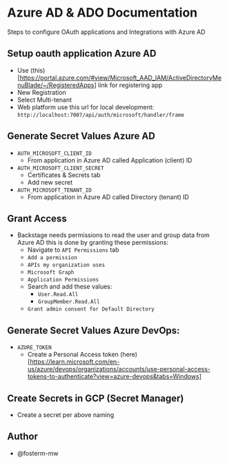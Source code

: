 # Azure AD & ADO Documentation
Steps to configure OAuth applications and Integrations with Azure AD
## Setup oauth application Azure AD
- Use (this)[https://portal.azure.com/#view/Microsoft_AAD_IAM/ActiveDirectoryMenuBlade/~/RegisteredApps] link for registering app
- New Registration
- Select Multi-tenant
- Web platform use this url for local development: `http://localhost:7007/api/auth/microsoft/handler/frame`

## Generate Secret Values Azure AD
- `AUTH_MICROSOFT_CLIENT_ID`
  - From application in Azure AD called Application (client) ID
- `AUTH_MICROSOFT_CLIENT_SECRET`
  - Certificates & Secrets tab
  - Add new secret
- `AUTH_MICROSOFT_TENANT_ID`
  - From application in Azure AD called Directory (tenant) ID

## Grant Access
- Backstage needs permissions to read the user and group data from Azure AD this is done by granting these permissions:
  - Navigate to `API Permissions` tab
  - `Add a permission`
  - `APIs my organization uses`
  - `Microsoft Graph`
  - `Application Permissions`
  - Search and add these values:
    - `User.Read.All`
    - `GroupMember.Read.All`
  - `Grant admin consent for Default Directory`

## Generate Secret Values Azure DevOps:
- `AZURE_TOKEN`
  - Create a Personal Access token (here)[https://learn.microsoft.com/en-us/azure/devops/organizations/accounts/use-personal-access-tokens-to-authenticate?view=azure-devops&tabs=Windows]

## Create Secrets in GCP (Secret Manager)
- Create a secret per above naming

## Author
- @fosterm-mw

